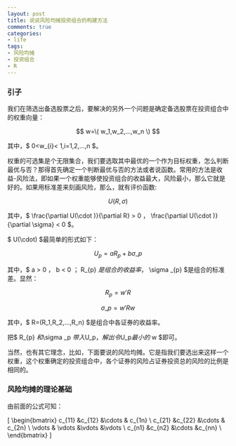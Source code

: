 ```yaml
---
layout: post
title: 说说风险均摊投资组合的构建方法
comments: true
categories:
- life
tags:
- 风险均摊
- 投资组合
- R
---
```



### 引子

我们在筛选出备选股票之后，要解决的另外一个问题是确定备选股票在投资组合中的权重向量：

$$ w=\( w_1,w_2,...,w_n \) $$

其中，$ 0<w_{i}< 1,i=1,2,...,n $。

权重的可选集是个无限集合，我们要选取其中最优的一个作为目标权重，怎么判断最优与否？那得首先确定一个判断最优与否的方法或者说函数。常用的方法是收益-风险法，即如果一个权重能够使投资组合的收益最大，风险最小，那么它就是好的。如果用标准差来刻画风险，那么，就有评价函数:

$$ U(R,\sigma) $$

其中，$ \frac{\partial U(\cdot )}{\partial R} > 0 $，$ \frac{\partial U(\cdot )}{\partial \sigma} < 0 $。

$ U(\cdot) $最简单的形式如下：

$$
U_p = aR_{p} + b \sigma \_{p}
$$

其中，$ a > 0 $，$ b < 0 $；$ R_{p} $是组合的收益率，$ \sigma \_{p} $是组合的标准差。显然：

$$ R_{p} = w'R $$

$$
\sigma \_p = w'Rw
$$

其中，$ R=(R_1,R_2,...,R_n) $是组合中各证券的收益率。

把$ R_{p} $和$\sigma \_p $带入$U_p$，解出令$U_p$最小的$ w $即可。

当然，也有其它理念，比如，下面要说的风险均摊。它是指我们要选出来这样一个权重，这个权重确定的投资组合中，各个证券的风险占证券投资总的风险的比例是相同的。

### 风险均摊的理论基础

由前面的公式可知：

\[
  \begin{bmatrix}
c_{11} &c_{12}  &\cdots & c_{1n} \\ 
c_{21} &c_{22}  &\cdots & c_{2n} \\ 
\vdots & \vdots &\vdots  &\vdots \\ 
c_{n1} &c_{n2}  &\cdots  &c_{nn} \\ 
\end{bmatrix}
\]
